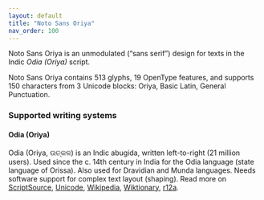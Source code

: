 ```yaml
---
layout: default
title: "Noto Sans Oriya"
nav_order: 100
---
```

Noto Sans Oriya is an unmodulated (“sans serif”) design for texts in the Indic _Odia (Oriya)_ script. 

Noto Sans Oriya contains 513 glyphs, 19 OpenType features, and supports 150 characters from 3 Unicode blocks: Oriya, Basic Latin, General Punctuation.


### Supported writing systems


#### Odia (Oriya)

Odia (Oriya, <span class='autonym'>ଉତ୍କଳ</span>) is an Indic abugida, written left-to-right (21 million users). Used since the c. 14th century in India for the Odia language (state language of Orissa). Also used for Dravidian and Munda languages. Needs software support for complex text layout (shaping). Read more on [ScriptSource](https://scriptsource.org/scr/Orya), [Unicode](https://www.unicode.org/versions/Unicode13.0.0/ch12.pdf#G10153), [Wikipedia](https://en.wikipedia.org/wiki/ISO_15924:Orya), [Wiktionary](https://en.wiktionary.org/wiki/Category:Oriya_script), [r12a](https://r12a.github.io/scripts/links?iso=Orya).

